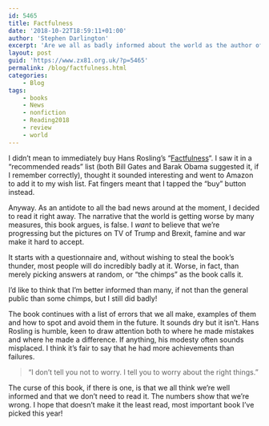 ```yaml
---
id: 5465
title: Factfulness
date: '2018-10-22T18:59:11+01:00'
author: 'Stephen Darlington'
excerpt: 'Are we all as badly informed about the world as the author of this book claims?'
layout: post
guid: 'https://www.zx81.org.uk/?p=5465'
permalink: /blog/factfulness.html
categories:
    - Blog
tags:
    - books
    - News
    - nonfiction
    - Reading2018
    - review
    - world
---
```


I didn’t mean to immediately buy Hans Rosling’s “[Factfulness](https://amzn.to/2Aoyshn)“. I saw it in a “recommended reads” list (both Bill Gates and Barak Obama suggested it, if I remember correctly), thought it sounded interesting and went to Amazon to add it to my wish list. Fat fingers meant that I tapped the “buy” button instead.

Anyway. As an antidote to all the bad news around at the moment, I decided to read it right away. The narrative that the world is getting worse by many measures, this book argues, is false. I *want* to believe that we’re progressing but the pictures on TV of Trump and Brexit, famine and war make it hard to accept.

It starts with a questionnaire and, without wishing to steal the book’s thunder, most people will do incredibly badly at it. Worse, in fact, than merely picking answers at random, or “the chimps” as the book calls it.

I’d like to think that I’m better informed than many, if not than the general public than some chimps, but I still did badly!

The book continues with a list of errors that we all make, examples of them and how to spot and avoid them in the future. It sounds dry but it isn’t. Hans Rosling is humble, keen to draw attention both to where he made mistakes and where he made a difference. If anything, his modesty often sounds misplaced. I think it’s fair to say that he had more achievements than failures.

> “I don’t tell you not to worry. I tell you to worry about the right things.”

The curse of this book, if there is one, is that we all think we’re well informed and that we don’t need to read it. The numbers show that we’re wrong. I hope that doesn’t make it the least read, most important book I’ve picked this year!